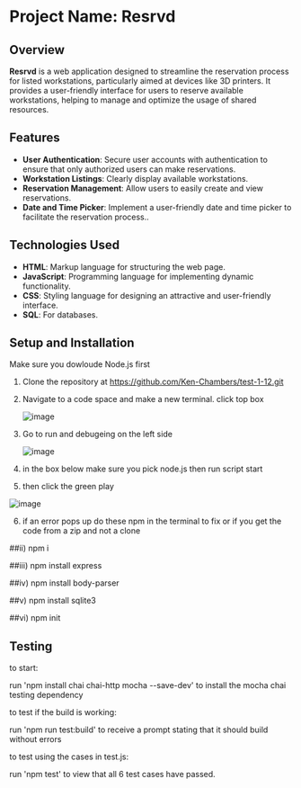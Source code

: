 # Project Name: Resrvd

## Overview
**Resrvd** is a web application designed to streamline the reservation process for listed workstations, particularly aimed at devices like 3D printers. It provides a user-friendly interface for users to reserve available workstations, helping to manage and optimize the usage of shared resources.

## Features
- **User Authentication**: Secure user accounts with authentication to ensure that only authorized users can make reservations.
- **Workstation Listings**: Clearly display available workstations.
- **Reservation Management**: Allow users to easily create and view reservations.
- **Date and Time Picker**: Implement a user-friendly date and time picker to facilitate the reservation process..

## Technologies Used
- **HTML**: Markup language for structuring the web page.
- **JavaScript**: Programming language for implementing dynamic functionality.
- **CSS**: Styling language for designing an attractive and user-friendly interface.
- **SQL**: For databases.

## Setup and Installation
Make sure you dowloude Node.js first
1. Clone the repository at https://github.com/Ken-Chambers/test-1-12.git
2. Navigate to a code space and make a new terminal. click top box
   
   ![image](https://github.com/icedog55puck/test-1-12/assets/144482284/5eb36c14-804d-47fd-96b2-d9929ffa4925)

3. Go to run and debugeing on the left side
   
   ![image](https://github.com/icedog55puck/test-1-12/assets/144482284/699662e2-bb5b-4773-9508-ae520175e7bd)

4. in the box below make sure you pick node.js then run script start
5. then click the green play

![image](https://github.com/Ken-Chambers/test-1-12/assets/144482284/000453e2-4e3a-4791-a4c6-38aa6bdf400f)

6. if an error pops up do these npm in the terminal to fix or if you get the code from a zip and not a clone
   
##ii) npm i

##iii) npm install express

##iv) npm install body-parser

##v) npm install sqlite3

##vi) npm init


## Testing

to start:

   run 'npm install chai chai-http mocha --save-dev' to install the mocha chai testing dependency

to test if the build is working:

   run 'npm run test:build' to receive a prompt stating that it should build without errors

to test using the cases in test.js:

   run 'npm test' to view that all 6 test cases have passed.

